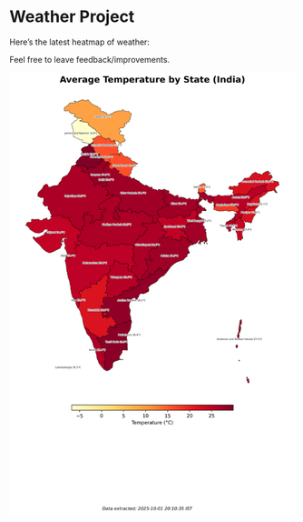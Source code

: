 # Weather Project

Here’s the latest heatmap of weather:

Feel free to leave feedback/improvements.

![India Heatmap](docs/assets/india_heatmap.png?v=DD3D65)

